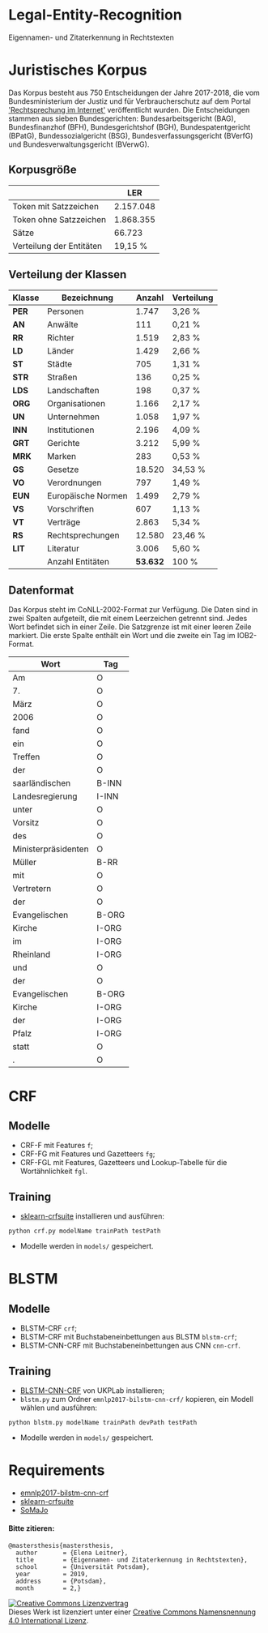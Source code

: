 # Legal-Entity-Recognition
Eigennamen- und Zitaterkennung in Rechtstexten


# Juristisches Korpus

Das Korpus besteht aus 750 Entscheidungen der Jahre 2017-2018, die vom Bundesministerium der Justiz und für Verbraucherschutz auf dem Portal ['Rechtsprechung im Internet'](http://www.rechtsprechung-im-internet.de) veröffentlicht wurden. Die Entscheidungen stammen aus sieben Bundesgerichten: Bundesarbeitsgericht (BAG), Bundesfinanzhof (BFH), Bundesgerichtshof (BGH), Bundespatentgericht (BPatG), Bundessozialgericht (BSG), Bundesverfassungsgericht (BVerfG) und Bundesverwaltungsgericht (BVerwG).

## Korpusgröße

|                          | LER       |
|--------------------------|-----------|
| Token mit Satzzeichen    | 2.157.048 |
| Token ohne Satzzeichen   | 1.868.355 |
| Sätze                    | 66.723    |
| Verteilung der Entitäten | 19,15 %   |

## Verteilung der Klassen

| Klasse | Bezeichnung        | Anzahl | Verteilung |
|--------|--------------------|--------|------------|
| **PER**    | Personen           | 1.747  | 3,26 %     |
| **AN**     | Anwälte            | 111    | 0,21 %     |
| **RR**     | Richter            | 1.519  | 2,83 %     |
| **LD**     | Länder             | 1.429  | 2,66 %     |
| **ST**     | Städte             | 705    | 1,31 %     |
| **STR**    | Straßen            | 136    | 0,25 %     |
| **LDS**    | Landschaften       | 198    | 0,37 %     |
| **ORG**    | Organisationen     | 1.166  | 2,17 %     |
| **UN**     | Unternehmen        | 1.058  | 1,97 %     |
| **INN**    | Institutionen      | 2.196  | 4,09 %     |
| **GRT**    | Gerichte           | 3.212  | 5,99 %     |
| **MRK**    | Marken             | 283    | 0,53 %     |
| **GS**     | Gesetze            | 18.520 | 34,53 %    |
| **VO**     | Verordnungen       | 797    | 1,49 %     |
| **EUN**    | Europäische Normen | 1.499  | 2,79 %     |
| **VS**     | Vorschriften       | 607    | 1,13 %     |
| **VT**     | Verträge           | 2.863  | 5,34 %     |
| **RS**     | Rechtsprechungen   | 12.580 | 23,46 %    |
| **LIT**    | Literatur          | 3.006  | 5,60 %     |
|        | Anzahl Entitäten   | **53.632** | 100 %      |

## Datenformat
Das Korpus steht im CoNLL-2002-Format zur Verfügung. Die Daten sind in zwei Spalten aufgeteilt, die mit einem Leerzeichen getrennt sind. Jedes Wort befindet sich in einer Zeile. Die Satzgrenze ist mit einer leeren Zeile markiert. Die erste Spalte enthält ein Wort und die zweite ein Tag im IOB2-Format.

| Wort                | Tag   |
|---------------------|-------|
| Am                  | O     |
| 7.                  | O     |
| März                | O     |
| 2006                | O     |
| fand                | O     |
| ein                 | O     |
| Treffen             | O     |
| der                 | O     |
| saarländischen      | B-INN |
| Landesregierung     | I-INN |
| unter               | O     |
| Vorsitz             | O     |
| des                 | O     |
| Ministerpräsidenten | O     |
| Müller              | B-RR  |
| mit                 | O     |
| Vertretern          | O     |
| der                 | O     |
| Evangelischen       | B-ORG |
| Kirche              | I-ORG |
| im                  | I-ORG |
| Rheinland           | I-ORG |
| und                 | O     |
| der                 | O     |
| Evangelischen       | B-ORG |
| Kirche              | I-ORG |
| der                 | I-ORG |
| Pfalz               | I-ORG |
| statt               | O     |
| .                   | O     |

# CRF
## Modelle

- CRF-F mit Features `f`;
- CRF-FG mit Features und Gazetteers `fg`;
- CRF-FGL mit Features, Gazetteers und Lookup-Tabelle für die Wortähnlichkeit `fgl`.

## Training
- [sklearn-crfsuite](https://sklearn-crfsuite.readthedocs.io/en/latest/) installieren und ausführen:
```
python crf.py modelName trainPath testPath
```

- Modelle werden in `models/` gespeichert.

# BLSTM
## Modelle

- BLSTM-CRF `crf`;
- BLSTM-CRF mit Buchstabeneinbettungen aus BLSTM `blstm-crf`;
- BLSTM-CNN-CRF mit Buchstabeneinbettungen aus CNN `cnn-crf`.

## Training

- [BLSTM-CNN-CRF](https://github.com/UKPLab/emnlp2017-bilstm-cnn-crf) von UKPLab installieren;
- `blstm.py` zum Ordner `emnlp2017-bilstm-cnn-crf/` kopieren, ein Modell wählen und ausführen:
```
python blstm.py modelName trainPath devPath testPath
```
- Modelle werden in `models/` gespeichert.

# Requirements

- [emnlp2017-bilstm-cnn-crf](https://github.com/UKPLab/emnlp2017-bilstm-cnn-crf)
- [sklearn-crfsuite](https://sklearn-crfsuite.readthedocs.io/en/latest/)
- [SoMaJo](https://github.com/tsproisl/SoMaJo)

#### Bitte zitieren:

```
@mastersthesis{mastersthesis,
  author       = {Elena Leitner}, 
  title        = {Eigennamen- und Zitaterkennung in Rechtstexten},
  school       = {Universität Potsdam},
  year         = 2019,
  address      = {Potsdam},
  month        = 2,}
```

<a rel="license" href="http://creativecommons.org/licenses/by/4.0/"><img alt="Creative Commons Lizenzvertrag" style="border-width:0" src="https://i.creativecommons.org/l/by/4.0/80x15.png" /></a><br />Dieses Werk ist lizenziert unter einer <a rel="license" href="http://creativecommons.org/licenses/by/4.0/">Creative Commons Namensnennung 4.0 International Lizenz</a>.
